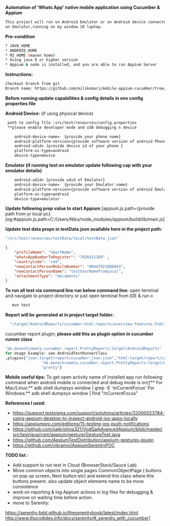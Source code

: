 **Automation of 'Whats App' native mobile application using Cucumber & Appium**
```bash
This project will run on Android Emulator or on Android device connected to local PC. I have executed this test
on Emulator,running on my window 10 laptop. 
```
**Pre-condition**
```bash
* JAVA_HOME
* ANDROID_HOME 
* M2_HOME (maven home) 
* Using java 8 or higher version
* Appium & node is installed, and you are able to run Appium Server
 ```
**Instructions:**
```bash
Checkout branch from git
Branch name: https://github.com/milikumari/mobile-appium-cucumber/tree/Feature-WhatsAppRegistration]
```
**Before running update capabilities & config details in env config properties file**  

**Android Device:** (if using physical device)
```bash
 path to config file :src/test/resources/config.properties
 **please enable developer mode and uSB debugging n device

    android-device-name=  {provide your phone name}
    android-platform-version={provide software version of android Phone}
    android-udid= {provide device id of your phone }   
    platform-os-type=android
    device-type=device
```
**Emulator (if running test on emulator update following  cap with your emulator details)**
```bash
    android-udid= {provide udid of Emulator}
    android-device-name=  {provide your Emulator name}
    android-platform-version={provide software version of android Emulator}
    platform-os-type=android
    device-type=emulator
```
**Update following prop value to start Appium**
[appium.js.path={provide path from yr local pc}
[eg:#appium.js.path=C:/Users/Niku/node_modules/appium/build/lib/main.js]


**Update test data props in testData.json available here in the project path:**
```bash
"/src/test/resources/testData/local/testData.json" 
```
```JSON
{
    "profileName": "SmartName",
    "whatsAppNumberToRegister": "7926421289" ,
    "countryCode": "+44",   
    "newContactPersonMobileNumber": "00447921880054",
    "newContactPersonName": "testUserNameFromLocal",
    "attachmentType": "documents"
}  
```
**To run all test  via command line run below command line:**
open terminal and navigate to project directory or just open terminal from IDE  & run->

```bash
   mvn test
```

**Report will be generated at in project target folder:** 

```bash
  "/target/AndroidReports/cucumber-html-reports/overview-features.html"
```
cucumber report plugin;
**please add this as plugin option in cucumber runner class**

```bash
"de.monochromata.cucumber.report.PrettyReports:target/AndroidReports"
for Usage Example: see AndroidTestRunnerClass
,plugin={"json:target/report/cucumber-json.json","html:target/report/cucumber-html.html",
                "de.monochromata.cucumber.report.PrettyReports:target/AndroidReports",
                "pretty"}
```
**Mobile useful tips:**
To get open activity name of installed app run following command when android mobile is connected and debug mode is on)]**
For Mac/Linux:** adb shell dumpsys window | grep -E 'mCurrentFocus'
For Windows:** adb shell dumpsys window | find "mCurrentFocus"

**References I used:**

* https://support.testsigma.com/support/solutions/articles/32000023784-using-appium-desktop-to-inspect-android-ios-apps-locally
* https://appiumpro.com/editions/15-testing-ios-push-notifications
* https://github.com/saikrishna321/VodQaAdvancedAppium/blob/master/src/test/java/com/appium/gesture/GestureTest.java
* https://github.com/AppiumTestDistribution/appium-gestures-plugin
* https://github.com/vikramvi/AppiumSerenityPOC

**TODO list :**
* Add support to run test in Cloud (BrowserStack/Sauce Lab)
* Move common objects into single pages CommonObjectPage (  buttons on pop up screen, Next button etc) 
and extend this class where this buttons present. also update object elements name to be more consistence 
* work on reporting & log Appium actions in log files for debugging & improve on waiting time before action.
* move to Serenity: 

https://serenity-bdd.github.io/theserenitybook/latest/index.html
http://www.thucydides.info/docs/serenity/#_serenity_with_cucumber]
